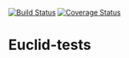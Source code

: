 [![Build Status](https://travis-ci.org/sgongar/Euclid-tests.svg?branch=elvis_development)](https://travis-ci.org/sgongar/Euclid-tests) [![Coverage Status](https://coveralls.io/repos/github/sgongar/Euclid-tests/badge.svg?branch=master)](https://coveralls.io/github/sgongar/Euclid-tests?branch=master)

# Euclid-tests